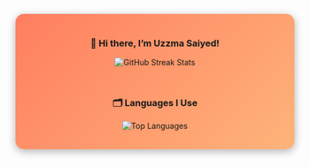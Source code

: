 <!-- Centered Container with GitHub Stats -->
<div align="center" style="padding: 20px; background: linear-gradient(135deg, #ff7e5f, #feb47b); border-radius: 15px; box-shadow: 0px 4px 15px rgba(0, 0, 0, 0.3); margin: 20px 0;">

  ### 👋 Hi there, I’m Uzzma Saiyed!

  ![GitHub Streak Stats](https://streak-stats.demolab.com/?user=UzzmaSaiyed&count_private=true&theme=highcontrast&border_radius=10)

  <br>
  
  ### 🗂️ Languages I Use

  ![Top Languages](https://github-readme-stats.vercel.app/api/top-langs/?username=UzzmaSaiyed&layout=compact&theme=highcontrast&border_radius=10&hide_progress=true&langs_count=15&hide=cmake,c++,Blade,Ruby,Kotlin,Objective-c)

</div>

